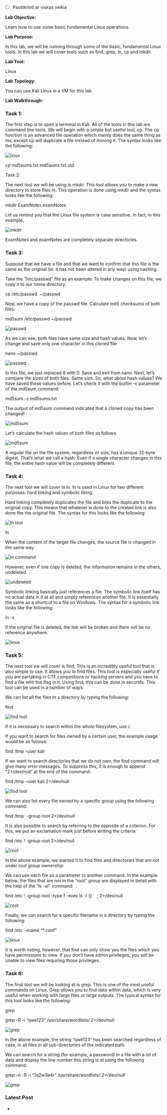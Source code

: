 - [ ] Pasitikrinti ar viskas veikia

**Lab Objective:**

Learn how to use some basic fundamental Linux operations.

**Lab Purpose:**

In this lab, we will be running through some of the basic, fundamental Linux tools. In this lab we will cover tools such as find, grep, ln, cp and mkdir.

**Lab Tool:**

Linux

**Lab Topology:**

You can use Kali Linux in a VM for this lab.

**Lab Walkthrough:**

### Task 1:

The first step is to open a terminal in Kali. All of the tools in this lab are command line tools. We will begin with a simple but useful tool, cp. The cp function is an advanced file operation which mainly does the same thing as mv, except cp will duplicate a file instead of moving it. The syntax looks like the following:

![linux](attachements/linux-2.png)

cp md5sums.txt md5sums.txt.old

Task 2:

The next tool we will be using is mkdir. This tool allows you to make a new directory to store files in. This operation is done using mkdir and the syntax looks like the following:

mkdir ExamNotes examNotes

Let us remind you that the Linux file system is case sensitive. In fact, in this example,

![mkdir](attachements/mkdir.png)

ExamNotes and examNotes are completely separate directories.

### Task 3:

Suppose that we have a file and that we want to confirm that this file is the same as the original (ie: it has not been altered in any way) using hashing.

Take the “/etc/passwd” file as an example. To make changes on this file, we copy it to our home directory:

cp /etc/passwd  ~/passwd

Now, we have a copy of the passwd file. Calculate md5 checksums of both files:

md5sum /etc/passwd ~/passwd

![passwd](attachements/passwd-1.png)

As we can see, both files have same size and hash values. Now, let’s change and save only one character in this cloned file:

nano ~/passwd

![passwd](attachements/passwd.png)

In this file, we just replaced 8 with 0. Save and exit from nano. Next, let’s compare the sizes of both files. Same size. So, what about hash values? We have saved these values before. Let’s check it with the builtin -c parameter of the md5sum command:

md5sum -c md5sums.txt

The output of md5sum command indicated that a cloned copy has been changed!

![md5sum](attachements/md5sum-1.png)

Let’s calculate the hash values of both files as follows:

![md5sum](attachements/md5sum.png)

A regular file on the file system, regardless of size, has a unique 32-byte digest. That’s what we call a hash. Even if a single character changes in this file, the entire hash value will be completely different.

### Task 4:

The next tool we will cover is ln. ln is used in Linux for two different purposes: hard linking and symbolic liking.

Hard linking completely duplicates the file and links the duplicate to the original copy. This means that whatever is done to the created link is also done the the original file. The syntax for this looks like the following:

![ln tool](attachements/ln_tool.png)

ln

When the content of the target file changes, the source file is changed in the same way.

![ln command](attachements/ln_command.png)

However, even if one copy is deleted, the information remains in the others, undeleted.

![undeleted](attachements/undeleted.png)

Symbolic linking basically just references a file. The symbolic link itself has no actual data in it at all and simply references another file. It is essentially the same as a shortcut to a file on Windows. The syntax for a symbolic link looks like the following:

ln -s

If the original file is deleted, the link will be broken and there will be no reference anywhere.

![linux](attachements/linux-4.png)

### Task 5:

The next tool we will cover is find. This is an incredibly useful tool that is also simple to use. It allows you to find files. This tool is especially useful if you are partaking in CTF competitions or hacking servers and you have to find a file with the flag in it. Using find, this can be done in seconds. This tool can be used in a number of ways.

We can list all the files in a directory by typing the following:

find

![find tool](attachements/find_tool-1.png)

If it is necessary to search within the whole filesystem, use /.

If you want to search for files owned by a certain user, the example usage would be as follows:

find /tmp -user kali

If we want to search directories that we do not own, the find command will give many error messages. To suppress this, it is enough to append “2>/dev/null” at the end of the command:

find /tmp -user kali 2>/dev/null

![find tool](attachements/find_tool.png)

We can also list every file owned by a specific group using the following command:

find /tmp  -group root 2>/dev/null

It is also possible to search by referring to the opposite of a criterion. For this, we put an exclamation mark just before writing the criteria:

find /etc ! -group root 2>/dev/null

![root](attachements/root.png)

In the above example, we wanted it to find files and directories that are not under root group ownership.

We can use each file as a parameter to another command. In the example below, the files that are not in the “root” group are displayed in detail with the help of the “ls -al” command:

find /etc ! -group root -type f -exec ls -l {}    ; 2>/dev/null

![root](attachements/root-1.png)

Finally, we can search for a specific filename in a directory by typing the following:

find /etc  -iname “*.conf”

![linux](attachements/linux-3.png)

It is worth noting, however, that find can only show you the files which you have permissions to view. If you don’t have admin privileges, you will be unable to view files requiring those privileges.

### Task 6:

The final tool we will be looking at is grep. This is one of the most useful commands on Linux. Grep allows you to find data within data, which is very useful when working with large files or large outputs. The typical syntax for this tool looks like the following:

grep

grep -R -i “qwe123” /usr/share/wordlists/ 2>/dev/null

![grep](attachements/grep-1.png)

In the above example, the string “qwe123” has been searched regardless of case, in all files in all sub-directories of the indicated path.

We can search for a string (for example, a password) in a file with a lot of data and display the line number this string is at using the following command:

grep -n -R -i “1q2w3e4r” /usr/share/wordlists/ 2>/dev/null

![grep](attachements/grep.png)

### Latest Post

-